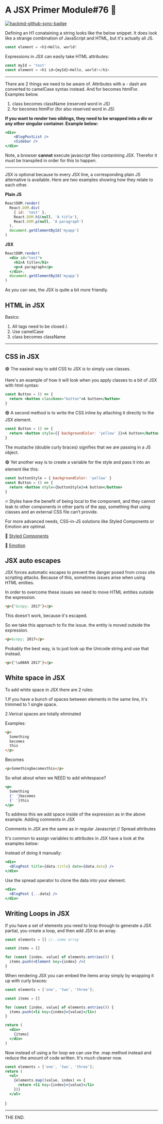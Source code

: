 # A JSX Primer Module#76 :rocket:

[![hackmd-github-sync-badge](https://hackmd.io/mCh4Q1KMRdiSjC7U-xrA7w/badge)](https://hackmd.io/mCh4Q1KMRdiSjC7U-xrA7w)


Defining an H1 conataining a string looks like the below snippet. It does look like a strange combination of JavaScript and HTML, but it's actually all JS.

```javascript
const element = <h1>Hello, world!
```

Expressions in JSX can easily take HTML attributes:
```javascript
const myId = 'test'
const element = <h1 id={myId}>Hello, world!</h1> 
```


---

There are 2 things we need to be aware of. Attributes with a - dash are converted to camelCase syntax instead. And for becomes htmlFor. Examples below.

1. class becomes className (reserved word in JS)
2. for becomes htmlFor (for also reserved word in JS)


**If you want to render two siblings, they need to be wrapped into a div or any other singular container. Example below:** 

```jsx
<div>
    <BlogPostList />
    <Sidebar />
</div>
```
Note, a browser **cannot** execute javascript files contanining JSX. Therefor it must be transpiled in order for this to happen.

---

JSX is optional because to every JSX line, a corresponding plain JS alternative is available. Here are two examples showing how they relate to each other.

**Plain JS**
```javascript
ReactDOM.render(
  React.DOM.div(
    { id: 'test' },
    React.DOM.h1(null, 'A title'),
    React.DOM.p(null, 'A paragraph')
  ),
  document.getElementById('myapp')
)
```
**JSX**
```jsx
ReactDOM.render(
  <div id="test">
    <h1>A title</h1>
    <p>A paragraph</p>
  </div>,
  document.getElementById('myapp')
)
```
As you can see, the JSX is quite a bit more friendly.

## HTML in JSX

Basics:
1. All tags need to be closed /.
2. Use camelCase
3. class becomes className

---
## CSS in JSX

🟢 The easiest way to add CSS to JSX is to simply use classes. 

Here's an example of how it will look when you apply classes to a bit of JSX with html syntax:
```jsx
const Button = () => {
  return <button className="button">A button</button>
}
```
🟢 A second method is to write the CSS inline by attaching it directly to the JSX element.

```jsx
const Button = () => {
  return <button style={{ backgroundColor: 'yellow' }}>A button</button>
}
```
The mustache (double curly braces) signifies that we are passing in a JS object.


🟢 Yet another way is to create a variable for the style and pass it into an element like this:

```jsx
const buttonStyle = { backgroundColor: 'yellow' }
const Button = () => {
  return <button style={buttonStyle}>A button</button>
}
```
:fire: Styles have the benefit of being local to the component, and they cannot leak to other components in other parts of the app, something that using classes and an external CSS file can’t provide.

For more advanced needs, CSS-in-JS solutions like Styled Components or Emotion are optimal.

:large_blue_diamond: [Styled Components](https://styled-components.com/)

:large_blue_diamond: [Emotion](https://emotion.sh/)

## JSX auto escapes

JSX forces automatic escapes to prevent the danger posed from cross site scripting attacks. Because of this, sometimes issues arise when using HTML entities.

In order to overcome these issues we need to move HTML entities outside the expression.
```HTML
<p>{'&copy; 2017'}</p>
```
This doesn't work, because it's escaped.

So we take this approach to fix the issue. the entity is moved outside the expression.
```HTML
<p>&copy; 2017</p>
```


Probably the best way, is to just look up the Unicode string and use that instead.
```HTML
<p>{'\u00A9 2017'}</p>
```
## White space in JSX

To add white space in JSX there are 2 rules:

1.If you have a bunch of spaces between elements in the same line, it's trimmed to 1 single space.

2.Verical spaces are totally eliminated

Examples:
```HTML
<p>
  Something
  becomes
  this
</p>
```
Becomes
```html
<p>Somethingbecomesthis</p>
```
So what about when we NEED to add whitespace?
```jsx
<p>
  Something
  {' '}becomes
  {' '}this
</p>
```
To address this we add space inside of the expression as in the above example.
Adding comments in JSX

Comments in JSX are the same as in regular Javascript //
Spread attributes

It's common to assign variables to attributes in JSX have a look at the examples below:

Instead of doing it manually:
```jsx
<div>
  <BlogPost title={data.title} date={data.date} />
</div>
```
Use the spread operator to clone the data into your element.
```jsx
<div>
  <BlogPost {...data} />
</div>
```
## Writing Loops in JSX

If you have a set of elements you need to loop through to generate a JSX partial, you create a loop, and then add JSX to an array.

```jsx
const elements = [] //..some array

const items = []

for (const [index, value] of elements.entries()) {
  items.push(<Element key={index} />)
}
```

When rendering JSX you can embed the items array simply by wrapping it up with curly braces:
```jsx
const elements = ['one', 'two', 'three'];

const items = []

for (const [index, value] of elements.entries()) {
  items.push(<li key={index}>{value}</li>)
}

return (
  <div>
    {items}
  </div>
)
```
Now instead of using a for loop we can use the .map method instead and reduce the amount of code written. It's much cleaner now.
```jsx
const elements = ['one', 'two', 'three'];
return (
  <ul>
    {elements.map((value, index) => {
      return <li key={index}>{value}</li>
    })}
  </ul>
  ```
)

---

THE END.
